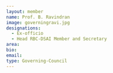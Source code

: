 ```yaml
---
layout: member
name: Prof. B. Ravindran
image: governingravi.jpg
designations: 
  - Ex-officio
  - Head RBC-DSAI Member and Secretary
area:
bio:
email:
type: Governing-Council
---
```

